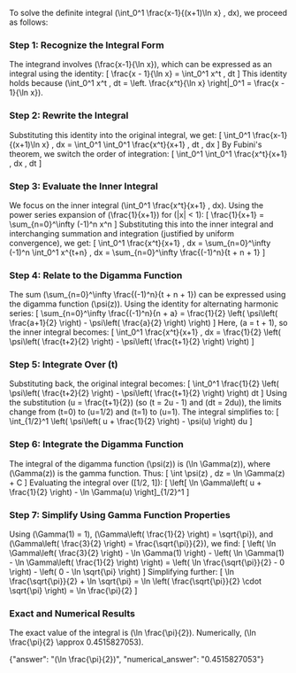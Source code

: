 
To solve the definite integral \(\int_0^1 \frac{x-1}{(x+1)\ln x} \, dx\), we proceed as follows:


### Step 1: Recognize the Integral Form
The integrand involves \(\frac{x-1}{\ln x}\), which can be expressed as an integral using the identity:
\[
\frac{x - 1}{\ln x} = \int_0^1 x^t \, dt
\]
This identity holds because \(\int_0^1 x^t \, dt = \left. \frac{x^t}{\ln x} \right|_0^1 = \frac{x - 1}{\ln x}\).


### Step 2: Rewrite the Integral
Substituting this identity into the original integral, we get:
\[
\int_0^1 \frac{x-1}{(x+1)\ln x} \, dx = \int_0^1 \int_0^1 \frac{x^t}{x+1} \, dt \, dx
\]
By Fubini's theorem, we switch the order of integration:
\[
\int_0^1 \int_0^1 \frac{x^t}{x+1} \, dx \, dt
\]


### Step 3: Evaluate the Inner Integral
We focus on the inner integral \(\int_0^1 \frac{x^t}{x+1} \, dx\). Using the power series expansion of \(\frac{1}{x+1}\) for \(|x| < 1\):
\[
\frac{1}{x+1} = \sum_{n=0}^\infty (-1)^n x^n
\]
Substituting this into the inner integral and interchanging summation and integration (justified by uniform convergence), we get:
\[
\int_0^1 \frac{x^t}{x+1} \, dx = \sum_{n=0}^\infty (-1)^n \int_0^1 x^{t+n} \, dx = \sum_{n=0}^\infty \frac{(-1)^n}{t + n + 1}
\]


### Step 4: Relate to the Digamma Function
The sum \(\sum_{n=0}^\infty \frac{(-1)^n}{t + n + 1}\) can be expressed using the digamma function \(\psi(z)\). Using the identity for alternating harmonic series:
\[
\sum_{n=0}^\infty \frac{(-1)^n}{n + a} = \frac{1}{2} \left( \psi\left( \frac{a+1}{2} \right) - \psi\left( \frac{a}{2} \right) \right)
\]
Here, \(a = t + 1\), so the inner integral becomes:
\[
\int_0^1 \frac{x^t}{x+1} \, dx = \frac{1}{2} \left( \psi\left( \frac{t+2}{2} \right) - \psi\left( \frac{t+1}{2} \right) \right)
\]


### Step 5: Integrate Over \(t\)
Substituting back, the original integral becomes:
\[
\int_0^1 \frac{1}{2} \left( \psi\left( \frac{t+2}{2} \right) - \psi\left( \frac{t+1}{2} \right) \right) dt
\]
Using the substitution \(u = \frac{t+1}{2}\) (so \(t = 2u - 1\) and \(dt = 2du\)), the limits change from \(t=0\) to \(u=1/2\) and \(t=1\) to \(u=1\). The integral simplifies to:
\[
\int_{1/2}^1 \left( \psi\left( u + \frac{1}{2} \right) - \psi(u) \right) du
\]


### Step 6: Integrate the Digamma Function
The integral of the digamma function \(\psi(z)\) is \(\ln \Gamma(z)\), where \(\Gamma(z)\) is the gamma function. Thus:
\[
\int \psi(z) \, dz = \ln \Gamma(z) + C
\]
Evaluating the integral over \([1/2, 1]\):
\[
\left[ \ln \Gamma\left( u + \frac{1}{2} \right) - \ln \Gamma(u) \right]_{1/2}^1
\]


### Step 7: Simplify Using Gamma Function Properties
Using \(\Gamma(1) = 1\), \(\Gamma\left( \frac{1}{2} \right) = \sqrt{\pi}\), and \(\Gamma\left( \frac{3}{2} \right) = \frac{\sqrt{\pi}}{2}\), we find:
\[
\left( \ln \Gamma\left( \frac{3}{2} \right) - \ln \Gamma(1) \right) - \left( \ln \Gamma(1) - \ln \Gamma\left( \frac{1}{2} \right) \right) = \left( \ln \frac{\sqrt{\pi}}{2} - 0 \right) - \left( 0 - \ln \sqrt{\pi} \right)
\]
Simplifying further:
\[
\ln \frac{\sqrt{\pi}}{2} + \ln \sqrt{\pi} = \ln \left( \frac{\sqrt{\pi}}{2} \cdot \sqrt{\pi} \right) = \ln \frac{\pi}{2}
\]


### Exact and Numerical Results
The exact value of the integral is \(\ln \frac{\pi}{2}\). Numerically, \(\ln \frac{\pi}{2} \approx 0.4515827053\).


{"answer": "\(\ln \frac{\pi}{2}\)", "numerical_answer": "0.4515827053"}